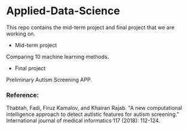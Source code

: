 # Applied-Data-Science
This repo contains the mid-term project and final project that we are working on.

- Mid-term project

Comparing 10 machine learning methods.

- Final project

Preliminary Autism Screening APP.


### Reference:
Thabtah, Fadi, Firuz Kamalov, and Khairan Rajab. "A new computational intelligence approach to detect autistic features for autism screening." International journal of medical informatics 117 (2018): 112-124.


